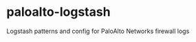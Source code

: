 paloalto-logstash
=================

Logstash patterns and config for PaloAlto Networks firewall logs 
